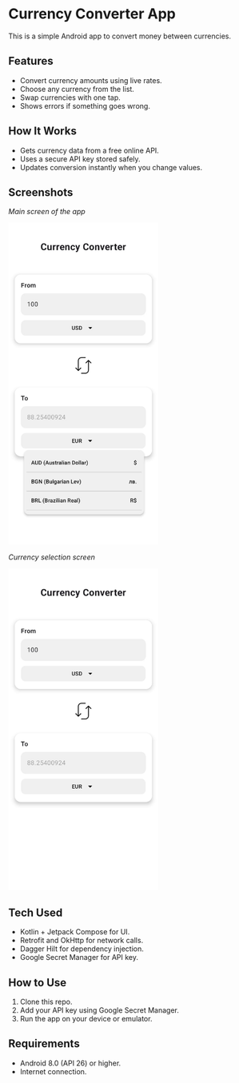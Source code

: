 # Currency Converter App

This is a simple Android app to convert money between currencies.

## Features

- Convert currency amounts using live rates.
- Choose any currency from the list.
- Swap currencies with one tap.
- Shows errors if something goes wrong.

## How It Works

- Gets currency data from a free online API.
- Uses a secure API key stored safely.
- Updates conversion instantly when you change values.

## Screenshots
*Main screen of the app*

<img src="app/src/main/res/raw/image1.jpg" alt="image1" width="300" />

*Currency selection screen*

<img src="app/src/main/res/raw/image2.jpg" alt="image2" width="300" />


## Tech Used

- Kotlin + Jetpack Compose for UI.
- Retrofit and OkHttp for network calls.
- Dagger Hilt for dependency injection.
- Google Secret Manager for API key.

## How to Use

1. Clone this repo.
2. Add your API key using Google Secret Manager.
3. Run the app on your device or emulator.

## Requirements

- Android 8.0 (API 26) or higher.
- Internet connection.
